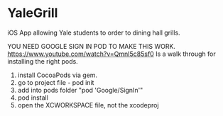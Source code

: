 # YaleGrill

iOS App allowing Yale students to order to dining hall grills.

YOU NEED GOOGLE SIGN IN POD TO MAKE THIS WORK. https://www.youtube.com/watch?v=QmnI5c85sf0 Is a walk through for installing the right pods.

1. install CocoaPods via gem.
2. go to project file - pod init
3. add into pods folder "pod 'Google/SignIn'"
4. pod install
5. open the XCWORKSPACE file, not the xcodeproj
